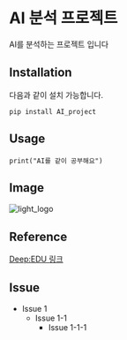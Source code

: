 AI 분석 프로젝트
==========
AI를 분석하는 프로젝트 입니다

Installation
-------------
다음과 같이 설치 가능합니다.

    pip install AI_project

 
  Usage
  -------------
    print("AI를 같이 공부해요")  

 Image
 -------------
   ![light_logo](https://user-images.githubusercontent.com/106592497/172307116-1af94c1d-c2ae-4b32-8998-dc15e213747c.png)
   
 Reference
 -----------------
 [Deep:EDU 링크](http://www.deepedu.ai/)

Issue
---------------
+ Issue 1
   + Issue 1-1
      + Issue 1-1-1
